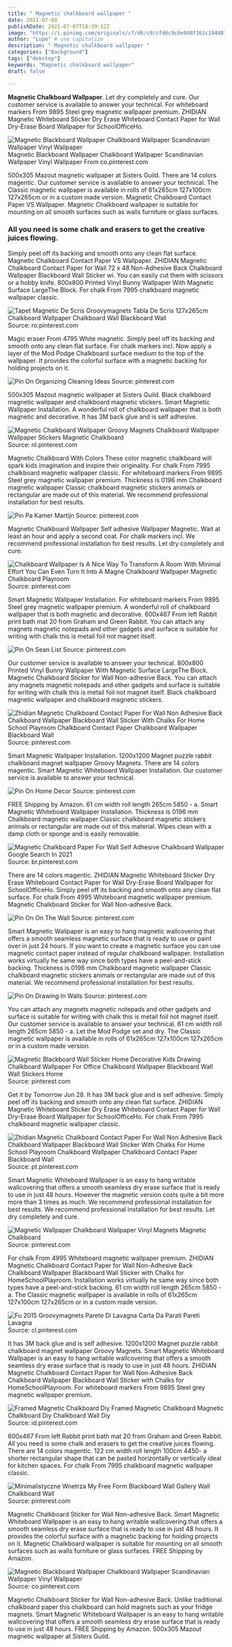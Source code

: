 ```yaml
---
title: " Magnetic chalkboard wallpaper "
date: 2021-07-08
publishDate: 2021-07-07T18:39:12Z
image: "https://i.pinimg.com/originals/cf/d6/c9/cfd6c9c6e948f161c194d814bb8780cf.jpg"
author: "Lupo" # use capitalize
description: " Magnetic chalkboard wallpaper "
categories: ["Background"]
tags: ["dekstop"]
keywords: "Magnetic chalkboard wallpaper"
draft: false

---
```



**Magnetic Chalkboard Wallpaper**. Let dry completely and cure. Our customer service is available to answer your technical. For whiteboard markers From 9895 Steel grey magnetic wallpaper premium. ZHIDIAN Magnetic Whiteboard Sticker Dry Erase Whiteboard Contact Paper for Wall Dry-Erase Board Wallpaper for SchoolOfficeHo.

![Magnetic Blackboard Wallpaper Chalkboard Wallpaper Scandinavian Wallpaper Vinyl Wallpaper](https://i.pinimg.com/originals/cf/d6/c9/cfd6c9c6e948f161c194d814bb8780cf.jpg "Magnetic Blackboard Wallpaper Chalkboard Wallpaper Scandinavian Wallpaper Vinyl Wallpaper")
Magnetic Blackboard Wallpaper Chalkboard Wallpaper Scandinavian Wallpaper Vinyl Wallpaper From co.pinterest.com


500x305 Mazout magnetic wallpaper at Sisters Guild. There are 14 colors magentic. Our customer service is available to answer your technical. The Classic magnetic wallpaper is available in rolls of 61x265cm 127x100cm 127x265cm or in a custom made version. Magnetic Chalkboard Contact Paper VS Wallpaper. Magnetic Chalkboard wallpaper is suitable for mounting on all smooth surfaces such as walls furniture or glass surfaces.

### All you need is some chalk and erasers to get the creative juices flowing.

Simply peel off its backing and smooth onto any clean flat surface. Magnetic Chalkboard Contact Paper VS Wallpaper. ZHIDIAN Magnetic Chalkboard Contact Paper for Wall 72 x 48 Non-Adhesive Back Chalkboard Wallpaper Blackboard Wall Sticker wi. You can easily cut them with scissors or a hobby knife. 800x800 Printed Vinyl Bunny Wallpaper With Magnetic Surface LargeThe Block. For chalk From 7995 chalkboard magnetic wallpaper classic.


![Tapet Magnetic De Scris Groovymagnets Tabla De Scris 127x265cm Chalkboard Wallpaper Chalkboard Wall Blackboard Wall](https://i.pinimg.com/originals/73/ca/0a/73ca0a2a234eab03c219384df39869f3.jpg "Tapet Magnetic De Scris Groovymagnets Tabla De Scris 127x265cm Chalkboard Wallpaper Chalkboard Wall Blackboard Wall")
Source: ro.pinterest.com

Magic eraser From 4795 White magnetic. Simply peel off its backing and smooth onto any clean flat surface. For chalk markers incl. Now apply a layer of the Mod Podge Chalkboard surface medium to the top of the wallpaper. It provides the colorful surface with a magnetic backing for holding projects on it.

![Pin On Organizing Cleaning Ideas](https://i.pinimg.com/originals/5b/f0/18/5bf018806e39c2e08f7393a2d23fac34.jpg "Pin On Organizing Cleaning Ideas")
Source: pinterest.com

500x305 Mazout magnetic wallpaper at Sisters Guild. Black chalkboard magnetic wallpaper and chalkboard magnetic stickers. Smart Magnetic Wallpaper Installation. A wonderful roll of chalkboard wallpaper that is both magnetic and decorative. It has 3M back glue and is self adhesive.

![Magnetic Chalkboard Wallpaper Groovy Magnets Chalkboard Wallpaper Wallpaper Stickers Magnetic Chalkboard](https://i.pinimg.com/originals/97/a4/9b/97a49b4c3debee537547ba5fc2d60be0.jpg "Magnetic Chalkboard Wallpaper Groovy Magnets Chalkboard Wallpaper Wallpaper Stickers Magnetic Chalkboard")
Source: nl.pinterest.com

Magnetic Chalkboard With Colors These color magnetic chalkboard will spark kids imagination and inspire their originality. For chalk From 7995 chalkboard magnetic wallpaper classic. For whiteboard markers From 9895 Steel grey magnetic wallpaper premium. Thickness is 0196 mm Chalkboard magnetic wallpaper Classic chalkboard magnetic stickers animals or rectangular are made out of this material. We recommend professional installation for best results.

![Pin Pa Kamer Martijn](https://i.pinimg.com/originals/de/2c/a8/de2ca8087324b02a1d542a3b4e55e506.jpg "Pin Pa Kamer Martijn")
Source: pinterest.com

Magnetic Chalkboard Wallpaper Self adhesive Wallpaper Magnetic. Wait at least an hour and apply a second coat. For chalk markers incl. We recommend professional installation for best results. Let dry completely and cure.

![Chalkboard Wallpaper Is A Nice Way To Transform A Room With Minimal Effort You Can Even Turn It Into A Magne Chalkboard Wallpaper Magnetic Chalkboard Playroom](https://i.pinimg.com/originals/48/4c/0f/484c0fd9507f16e42532d375c37452e1.jpg "Chalkboard Wallpaper Is A Nice Way To Transform A Room With Minimal Effort You Can Even Turn It Into A Magne Chalkboard Wallpaper Magnetic Chalkboard Playroom")
Source: pinterest.com

Smart Magnetic Wallpaper Installation. For whiteboard markers From 9895 Steel grey magnetic wallpaper premium. A wonderful roll of chalkboard wallpaper that is both magnetic and decorative. 600x467 From left Rabbit print bath mat 20 from Graham and Green Rabbit. You can attach any magnets magnetic notepads and other gadgets and surface is suitable for writing with chalk this is metail foil not magnet itself.

![Pin On Sean List](https://i.pinimg.com/474x/07/08/ac/0708ac37d40c3c11c94a8b25996596ad.jpg "Pin On Sean List")
Source: pinterest.com

Our customer service is available to answer your technical. 800x800 Printed Vinyl Bunny Wallpaper With Magnetic Surface LargeThe Block. Magnetic Chalkboard Sticker for Wall Non-adhesive Back. You can attach any magnets magnetic notepads and other gadgets and surface is suitable for writing with chalk this is metail foil not magnet itself. Black chalkboard magnetic wallpaper and chalkboard magnetic stickers.

![Zhidian Magnetic Chalkboard Contact Paper For Wall Non Adhesive Back Chalkboard Wallpaper Blackboard Wall Sticker With Chalks For Home School Playroom Chalkboard Contact Paper Chalkboard Wallpaper Blackboard Wall](https://i.pinimg.com/originals/8d/75/04/8d7504b535d4c74470222bc5ca1db790.jpg "Zhidian Magnetic Chalkboard Contact Paper For Wall Non Adhesive Back Chalkboard Wallpaper Blackboard Wall Sticker With Chalks For Home School Playroom Chalkboard Contact Paper Chalkboard Wallpaper Blackboard Wall")
Source: pinterest.com

Smart Magnetic Wallpaper Installation. 1200x1200 Magnet puzzle rabbit chalkboard magnet wallpaper Groovy Magnets. There are 14 colors magentic. Smart Magnetic Whiteboard Wallpaper Installation. Our customer service is available to answer your technical.

![Pin On Home Decor](https://i.pinimg.com/originals/e9/41/6c/e9416ce2e8405f83dc7c171d4917297e.jpg "Pin On Home Decor")
Source: pinterest.com

FREE Shipping by Amazon. 61 cm width roll length 265cm 5850 - a. Smart Magnetic Whiteboard Wallpaper Installation. Thickness is 0196 mm Chalkboard magnetic wallpaper Classic chalkboard magnetic stickers animals or rectangular are made out of this material. Wipes clean with a damp cloth or sponge and is easily removable.

![Magnetic Chalkboard Paper For Wall Self Adhesive Chalkboard Wallpaper Google Search In 2021](https://i.pinimg.com/originals/f1/58/b7/f158b7e3c3ec9582c6ae84001101578b.png "Magnetic Chalkboard Paper For Wall Self Adhesive Chalkboard Wallpaper Google Search In 2021")
Source: br.pinterest.com

There are 14 colors magentic. ZHIDIAN Magnetic Whiteboard Sticker Dry Erase Whiteboard Contact Paper for Wall Dry-Erase Board Wallpaper for SchoolOfficeHo. Simply peel off its backing and smooth onto any clean flat surface. For chalk From 4995 Whiteboard magnetic wallpaper premium. Magnetic Chalkboard Sticker for Wall Non-adhesive Back.

![Pin On On The Wall](https://i.pinimg.com/originals/57/9b/e2/579be282b23fb626f32581e5fc645e6e.jpg "Pin On On The Wall")
Source: pinterest.com

Smart Magnetic Wallpaper is an easy to hang magnetic wallcovering that offers a smooth seamless magnetic surface that is ready to use or paint over in just 24 hours. If you want to create a magnetic surface you can use magnetic contact paper instead of regular chalkboard wallpaper. Installation works virtually he same way since both types have a peel-and-stick backing. Thickness is 0196 mm Chalkboard magnetic wallpaper Classic chalkboard magnetic stickers animals or rectangular are made out of this material. We recommend professional installation for best results.

![Pin On Drawing In Walls](https://i.pinimg.com/originals/bf/d0/3d/bfd03d92baf48bbe5daec19d307d5860.jpg "Pin On Drawing In Walls")
Source: pinterest.com

You can attach any magnets magnetic notepads and other gadgets and surface is suitable for writing with chalk this is metail foil not magnet itself. Our customer service is available to answer your technical. 61 cm width roll length 265cm 5850 - a. Let the Mod Podge set and dry. The Classic magnetic wallpaper is available in rolls of 61x265cm 127x100cm 127x265cm or in a custom made version.

![Magnetic Blackboard Wall Sticker Home Decorative Kids Drawing Chalkboard Wallpaper For Office Chalkboard Wallpaper Blackboard Wall Wall Stickers Home](https://i.pinimg.com/originals/e2/3c/f0/e23cf0e9af5417bbad886527b51b283d.jpg "Magnetic Blackboard Wall Sticker Home Decorative Kids Drawing Chalkboard Wallpaper For Office Chalkboard Wallpaper Blackboard Wall Wall Stickers Home")
Source: pinterest.com

Get it by Tomorrow Jun 28. It has 3M back glue and is self adhesive. Simply peel off its backing and smooth onto any clean flat surface. ZHIDIAN Magnetic Whiteboard Sticker Dry Erase Whiteboard Contact Paper for Wall Dry-Erase Board Wallpaper for SchoolOfficeHo. For chalk From 7995 chalkboard magnetic wallpaper classic.

![Zhidian Magnetic Chalkboard Contact Paper For Wall Non Adhesive Back Chalkboard Wallpaper Blackboard Wall Sticker With Chalks For Home School Playroom Chalkboard Wallpaper Chalkboard Contact Paper Blackboard Wall](https://i.pinimg.com/originals/67/99/38/679938bed07e208d27064aef78d445d0.jpg "Zhidian Magnetic Chalkboard Contact Paper For Wall Non Adhesive Back Chalkboard Wallpaper Blackboard Wall Sticker With Chalks For Home School Playroom Chalkboard Wallpaper Chalkboard Contact Paper Blackboard Wall")
Source: pt.pinterest.com

Smart Magnetic Whiteboard Wallpaper is an easy to hang writable wallcovering that offers a smooth seamless dry erase surface that is ready to use in just 48 hours. However the magnetic version costs quite a bit more more than 3 times as much. We recommend professional installation for best results. We recommend professional installation for best results. Let dry completely and cure.

![Magnetic Wallpaper Chalkboard Wallpaper Vinyl Magnets Magnetic Chalkboard](https://i.pinimg.com/originals/01/82/6b/01826bcc483844b41cb67b4064f1eaca.jpg "Magnetic Wallpaper Chalkboard Wallpaper Vinyl Magnets Magnetic Chalkboard")
Source: pinterest.com

For chalk From 4995 Whiteboard magnetic wallpaper premium. ZHIDIAN Magnetic Chalkboard Contact Paper for Wall Non-Adhesive Back Chalkboard Wallpaper Blackboard Wall Sticker with Chalks for HomeSchoolPlayroom. Installation works virtually he same way since both types have a peel-and-stick backing. 61 cm width roll length 265cm 5850 - a. The Classic magnetic wallpaper is available in rolls of 61x265cm 127x100cm 127x265cm or in a custom made version.

![Fu 2015 Groovymagnets Parete Di Lavagna Carta Da Parati Pareti Lavagna](https://i.pinimg.com/originals/56/1d/21/561d218e9d1fb650f38132ff4bb4a62f.jpg "Fu 2015 Groovymagnets Parete Di Lavagna Carta Da Parati Pareti Lavagna")
Source: cl.pinterest.com

It has 3M back glue and is self adhesive. 1200x1200 Magnet puzzle rabbit chalkboard magnet wallpaper Groovy Magnets. Smart Magnetic Whiteboard Wallpaper is an easy to hang writable wallcovering that offers a smooth seamless dry erase surface that is ready to use in just 48 hours. ZHIDIAN Magnetic Chalkboard Contact Paper for Wall Non-Adhesive Back Chalkboard Wallpaper Blackboard Wall Sticker with Chalks for HomeSchoolPlayroom. For whiteboard markers From 9895 Steel grey magnetic wallpaper premium.

![Framed Magnetic Chalkboard Diy Framed Magnetic Chalkboard Magnetic Chalkboard Diy Chalkboard Wall Diy](https://i.pinimg.com/564x/87/91/49/8791491df93fa022a6ed3e0d9189ccf2.jpg "Framed Magnetic Chalkboard Diy Framed Magnetic Chalkboard Magnetic Chalkboard Diy Chalkboard Wall Diy")
Source: id.pinterest.com

600x467 From left Rabbit print bath mat 20 from Graham and Green Rabbit. All you need is some chalk and erasers to get the creative juices flowing. There are 14 colors magentic. 122 cm width roll length 100cm 4450- a shorter rectangular shape that can be pasted horizontally or vertically ideal for kitchen spaces. For chalk From 7995 chalkboard magnetic wallpaper classic.

![Minimalistyczne Wnetrza My Free Form Blackboard Wall Gallery Wall Chalkboard Wall](https://i.pinimg.com/originals/e7/2a/b1/e72ab104453d6f065c8e1c6f67d2e19e.jpg "Minimalistyczne Wnetrza My Free Form Blackboard Wall Gallery Wall Chalkboard Wall")
Source: pinterest.com

Magnetic Chalkboard Sticker for Wall Non-adhesive Back. Smart Magnetic Whiteboard Wallpaper is an easy to hang writable wallcovering that offers a smooth seamless dry erase surface that is ready to use in just 48 hours. It provides the colorful surface with a magnetic backing for holding projects on it. Magnetic Chalkboard wallpaper is suitable for mounting on all smooth surfaces such as walls furniture or glass surfaces. FREE Shipping by Amazon.

![Magnetic Blackboard Wallpaper Chalkboard Wallpaper Scandinavian Wallpaper Vinyl Wallpaper](https://i.pinimg.com/originals/cf/d6/c9/cfd6c9c6e948f161c194d814bb8780cf.jpg "Magnetic Blackboard Wallpaper Chalkboard Wallpaper Scandinavian Wallpaper Vinyl Wallpaper")
Source: co.pinterest.com

Magnetic Chalkboard Sticker for Wall Non-adhesive Back. Unlike traditional chalkboard paper this chalkboard can hold magnets such as your fridge magnets. Smart Magnetic Whiteboard Wallpaper is an easy to hang writable wallcovering that offers a smooth seamless dry erase surface that is ready to use in just 48 hours. FREE Shipping by Amazon. 500x305 Mazout magnetic wallpaper at Sisters Guild.

